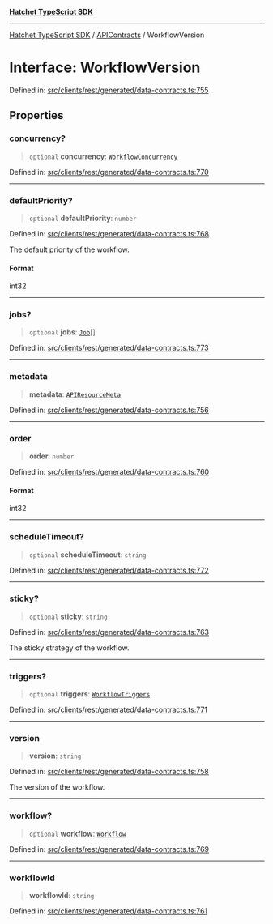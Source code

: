 [**Hatchet TypeScript SDK**](../../../../README.md)

***

[Hatchet TypeScript SDK](../../../../README.md) / [APIContracts](../README.md) / WorkflowVersion

# Interface: WorkflowVersion

Defined in: [src/clients/rest/generated/data-contracts.ts:755](https://github.com/hatchet-dev/hatchet/blob/0288a24f2e9f14787135b399bd47182f4d1260d9/sdks/typescript/src/clients/rest/generated/data-contracts.ts#L755)

## Properties

### concurrency?

> `optional` **concurrency**: [`WorkflowConcurrency`](WorkflowConcurrency.md)

Defined in: [src/clients/rest/generated/data-contracts.ts:770](https://github.com/hatchet-dev/hatchet/blob/0288a24f2e9f14787135b399bd47182f4d1260d9/sdks/typescript/src/clients/rest/generated/data-contracts.ts#L770)

***

### defaultPriority?

> `optional` **defaultPriority**: `number`

Defined in: [src/clients/rest/generated/data-contracts.ts:768](https://github.com/hatchet-dev/hatchet/blob/0288a24f2e9f14787135b399bd47182f4d1260d9/sdks/typescript/src/clients/rest/generated/data-contracts.ts#L768)

The default priority of the workflow.

#### Format

int32

***

### jobs?

> `optional` **jobs**: [`Job`](Job.md)[]

Defined in: [src/clients/rest/generated/data-contracts.ts:773](https://github.com/hatchet-dev/hatchet/blob/0288a24f2e9f14787135b399bd47182f4d1260d9/sdks/typescript/src/clients/rest/generated/data-contracts.ts#L773)

***

### metadata

> **metadata**: [`APIResourceMeta`](APIResourceMeta.md)

Defined in: [src/clients/rest/generated/data-contracts.ts:756](https://github.com/hatchet-dev/hatchet/blob/0288a24f2e9f14787135b399bd47182f4d1260d9/sdks/typescript/src/clients/rest/generated/data-contracts.ts#L756)

***

### order

> **order**: `number`

Defined in: [src/clients/rest/generated/data-contracts.ts:760](https://github.com/hatchet-dev/hatchet/blob/0288a24f2e9f14787135b399bd47182f4d1260d9/sdks/typescript/src/clients/rest/generated/data-contracts.ts#L760)

#### Format

int32

***

### scheduleTimeout?

> `optional` **scheduleTimeout**: `string`

Defined in: [src/clients/rest/generated/data-contracts.ts:772](https://github.com/hatchet-dev/hatchet/blob/0288a24f2e9f14787135b399bd47182f4d1260d9/sdks/typescript/src/clients/rest/generated/data-contracts.ts#L772)

***

### sticky?

> `optional` **sticky**: `string`

Defined in: [src/clients/rest/generated/data-contracts.ts:763](https://github.com/hatchet-dev/hatchet/blob/0288a24f2e9f14787135b399bd47182f4d1260d9/sdks/typescript/src/clients/rest/generated/data-contracts.ts#L763)

The sticky strategy of the workflow.

***

### triggers?

> `optional` **triggers**: [`WorkflowTriggers`](WorkflowTriggers.md)

Defined in: [src/clients/rest/generated/data-contracts.ts:771](https://github.com/hatchet-dev/hatchet/blob/0288a24f2e9f14787135b399bd47182f4d1260d9/sdks/typescript/src/clients/rest/generated/data-contracts.ts#L771)

***

### version

> **version**: `string`

Defined in: [src/clients/rest/generated/data-contracts.ts:758](https://github.com/hatchet-dev/hatchet/blob/0288a24f2e9f14787135b399bd47182f4d1260d9/sdks/typescript/src/clients/rest/generated/data-contracts.ts#L758)

The version of the workflow.

***

### workflow?

> `optional` **workflow**: [`Workflow`](Workflow.md)

Defined in: [src/clients/rest/generated/data-contracts.ts:769](https://github.com/hatchet-dev/hatchet/blob/0288a24f2e9f14787135b399bd47182f4d1260d9/sdks/typescript/src/clients/rest/generated/data-contracts.ts#L769)

***

### workflowId

> **workflowId**: `string`

Defined in: [src/clients/rest/generated/data-contracts.ts:761](https://github.com/hatchet-dev/hatchet/blob/0288a24f2e9f14787135b399bd47182f4d1260d9/sdks/typescript/src/clients/rest/generated/data-contracts.ts#L761)

